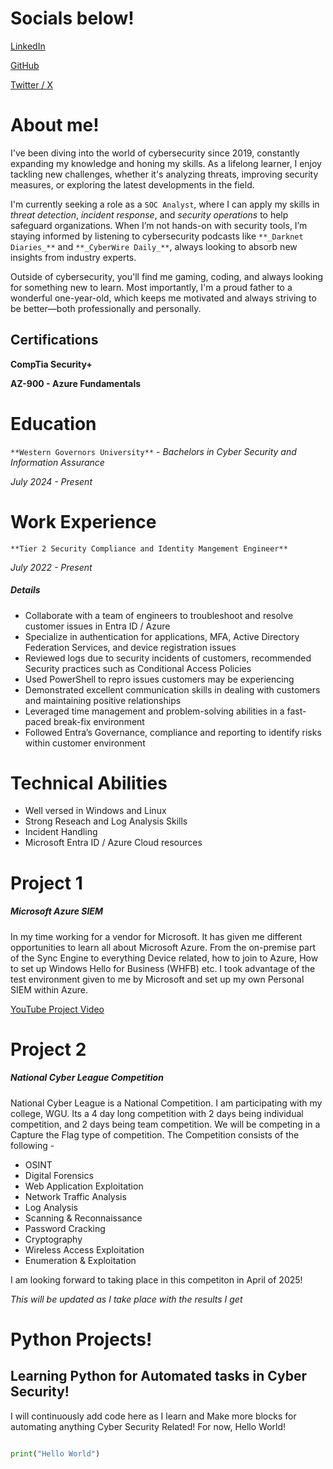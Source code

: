 # Socials below!

[LinkedIn](https://www.linkedin.com/in/richard-english-iii)

[GitHub](https://github.com/TheCyborgJester)

[Twitter / X](https://x.com/CyborgJesterSEC)

# About me!

I've been diving into the world of cybersecurity since 2019, constantly expanding my knowledge and honing my skills. As a lifelong learner, I enjoy tackling new challenges, whether it's analyzing threats, improving security measures, or exploring the latest developments in the field.

I'm currently seeking a role as a `SOC Analyst`, where I can apply my skills in _threat detection_, _incident response_, and _security operations_ to help safeguard organizations. When I’m not hands-on with security tools, I’m staying informed by listening to cybersecurity podcasts like `**_Darknet Diaries_**` and `**_CyberWire Daily_**`, always looking to absorb new insights from industry experts.

Outside of cybersecurity, you'll find me gaming, coding, and always looking for something new to learn. Most importantly, I'm a proud father to a wonderful one-year-old, which keeps me motivated and always striving to be better—both professionally and personally.

## Certifications

**CompTia Security+**

**AZ-900 - Azure Fundamentals**


# Education

`**Western Governors University**` - _Bachelors in Cyber Security and Information Assurance_

_July 2024 - Present_

# Work Experience

`**Tier 2 Security Compliance and Identity Mangement Engineer**`

_July 2022 - Present_

##### Details
- Collaborate with a team of engineers to troubleshoot and resolve customer issues in Entra ID / Azure
- Specialize in authentication for applications, MFA, Active Directory Federation Services, and device registration issues
- Reviewed logs due to security incidents of customers, recommended Security practices such as Conditional Access Policies
- Used PowerShell to repro issues customers may be experiencing 
- Demonstrated excellent communication skills in dealing with customers and maintaining positive relationships
- Leveraged time management and problem-solving abilities in a fast-paced break-fix environment
- Followed Entra’s Governance, compliance and reporting to identify risks within customer environment 

# Technical Abilities

- Well versed in Windows and Linux
- Strong Reseach and Log Analysis Skills
- Incident Handling
- Microsoft Entra ID / Azure Cloud resources

# Project 1

##### Microsoft Azure SIEM

In my time working for a vendor for Microsoft. It has given me different opportunities to learn all about Microsoft Azure. From the on-premise part of the Sync Engine to everything Device related, how to join to Azure, How to set up Windows Hello for Business (WHFB) etc. I took advantage of the test environment given to me by Microsoft and set up my own Personal SIEM within Azure. 

 [YouTube Project Video](https://www.youtube.com/watch?v=rsWQDXtabsQ)
 


# Project 2

##### National Cyber League Competition

National Cyber League is a National Competition. I am participating with my college, WGU. Its a 4 day long competition with 2 days being individual competition, and 2 days being team competition. We will be competing in a Capture the Flag type of competition. The Competition consists of the following -

* OSINT
* Digital Forensics
* Web Application Exploitation
* Network Traffic Analysis
* Log Analysis
* Scanning & Reconnaissance
* Password Cracking
* Cryptography
* Wireless Access Exploitation
* Enumeration & Exploitation

I am looking forward to taking place in this competiton in April of 2025! 

_This will be updated as I take place with the results I get_


# Python Projects!

## Learning Python for Automated tasks in Cyber Security!

I will continuously add code here as I learn and Make more blocks for automating anything Cyber Security Related! For now, Hello World!

```python

print("Hello World")

```
